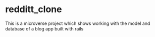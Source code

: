 # redditt_clone
This is a microverse project which shows working with the model and database of a blog app built with rails
